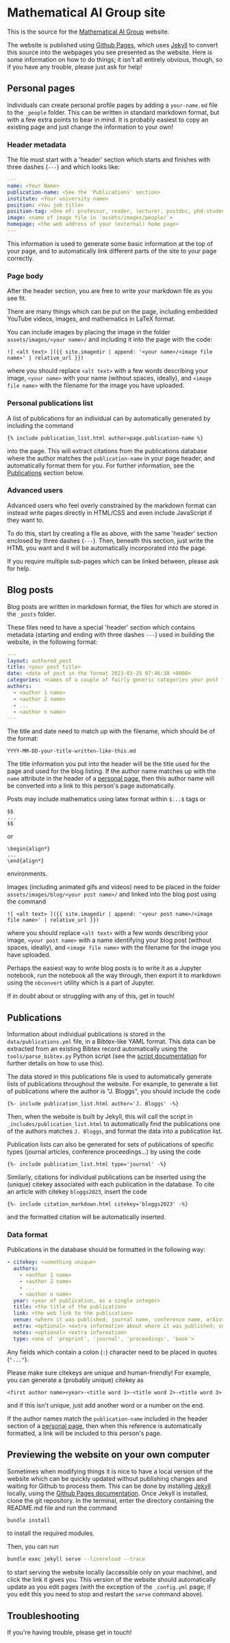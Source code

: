 # Mathematical AI Group site

This is the source for the [Mathematical AI Group](https://mathematical-ai.org) website.

The website is published using [Github Pages](https://docs.github.com/en/pages), which uses [Jekyll](https://jekyllrb.com/) to convert this source into the webpages you see presented as the website.
Here is some information on how to do things; it isn't all entirely obvious, though, so if you have any trouble, please just ask for help!

## Personal pages

Individuals can create personal profile pages by adding a `your-name.md` file to the `_people` folder. This can be written in standard markdown format, but with a few extra points to bear in mind. It is probably easiest to copy an existing page and just change the information to your own!

### Header metadata
The file must start with a 'header' section which starts and finishes with three dashes (`---`) and which looks like:
```yaml
---
name: <Your Name>
publication-name: <See the 'Publications' section>
institute: <Your university name>
position: <You job title>
position-tag: <One of: professor, reader, lecturer, postdoc, phd-student, other>
image: <name of image file in `assets/images/people/`>
homepage: <the web address of your (external) home page>
---
```
This information is used to generate some basic information at the top of your page, and to automatically link different parts of the site to your page correctly.

### Page body

After the header section, you are free to write your markdown file as you see fit. 

There are many things which can be put on the page, including embedded YouTube videos, images, and mathematics in LaTeX format.

You can include images by placing the image in the folder `assets/images/<your name>/` and including it into the page with the code:
```
![ <alt text> ]({{ site.imagedir | append: '<your name>/<image file name>' | relative_url }})
```
where you should replace `<alt text>` with a few words describing your image, `<your name>` with your name (without spaces, ideally), and `<image file name>` with the filename for the image you have uploaded.


### Personal publications list

A list of publications for an individual can by automatically generated by including the command
```
{% include publication_list.html author=page.publication-name %}
```
into the page.
This will extract citations from the publications database where the author matches the `publication-name` in your page header, and automatically format them for you.
For further information, see the [Publications](#publications) section below.


### Advanced users
Advanced users who feel overly constrained by the markdown format can instead write pages directly in HTML/CSS and even include JavaScript if they want to. 

To do this, start by creating a file as above, with the same 'header' section enclosed by three dashes (`---`).
Then, beneath this section, just write the HTML you want and it will be automatically incorporated into the page.

If you require multiple sub-pages which can be linked between, please ask for help.


## Blog posts

Blog posts are written in markdown format, the files for which are stored in the `_posts` folder.

These files need to have a special 'header' section which contains metadata (starting and ending with three dashes `---`) used in building the website, in the following format:
```yaml
---
layout: authored_post
title: <your post title>
date: <date of post in the format 2023-03-25 07:46:38 +0000>
categories: <names of a couple of fairly generic categories your post falls into>
authors:
  - <author 1 name>
  - <author 2 name>
  - ...
  - <author n name>
---
```
The title and date need to match up with the filename, which should be of the format:
```
YYYY-MM-DD-your-title-written-like-this.md
```
The title information you put into the header will be the title used for the page and used for the blog listing.
If the author name matches up with the `name` attribute in the header of a [personal page](#personal-pages), then this author name will be converted into a link to this person's page automatically.



Posts may include mathematics using latex format within `$...$` tags or 
```
$$
...
$$
```
or
```
\begin{align*}
...
\end{align*}
```
environments.

Images (including animated gifs and videos) need to be placed in the folder `assets/images/blog/<your post name>/` and linked into the blog post using the command
```
![ <alt text> ]({{ site.imagedir | append: '<your post name>/<image file name>' | relative_url }})
```
where you should replace `<alt text>` with a few words describing your image, `<your post name>` with a name identifying your blog post (without spaces, ideally), and `<image file name>` with the filename for the image you have uploaded.

Perhaps the easiest way to write blog posts is to write it as a Jupyter notebook, run the notebook all the way through, then export it to markdown using the `nbconvert` utility which is a part of Jupyter.

If in doubt about or struggling with any of this, get in touch!


## Publications

Information about individual publications is stored in the `data/publications.yml` file, in a Bibtex-like YAML format. This data can be extracted from an existing Bibtex record automatically using the `tools/parse_bibtex.py` Python script (see the [script documentation](tools/README.md) for further details on how to use this).

The data stored in this publications file is used to automatically generate lists of publications throughout the website. For example, to generate a list of publications where the author is "J. Bloggs", you should include the code
```liquid
{%- include publication_list.html author='J. Bloggs' -%}
```
Then, when the website is built by Jekyll, this will call the script in `_includes/publication_list.html` to automatically find the publications one of the authors matches `J. Bloggs`, and format the data into a publication list.

Publication lists can also be generated for sets of publications of specific types (journal articles, conference proceedings...) by using the code
```
{%- include publication_list.html type='journal' -%}
```

Similarly, citations for individual publications can be inserted using the (unique) citekey associated with each publication in the database.
To cite an article with citekey `bloggs2023`, insert the code
```liquid
{%- include citation_markdown.html citekey='bloggs2023' -%}
```
and the formatted citation will be automatically inserted.

### Data format
Publications in the database should be formatted in the following way:
```YAML
- citekey: <something unique>
  authors:
    - <author 1 name>
    - <author 2 name>
    - ...
    - <author n name>
  year: <year of publication, as a single integer>
  title: <the title of the publication>
  link: <the web link to the publication>
  venue: <where it was published; journal name, conference name, arXiv>
  extra: <optional> <extra information about where it was published; volume(issue), pages; arXiv identifier; ...>
  notes: <optional> <extra information>
  type: <one of 'preprint', 'journal', 'proceedings', 'book'>
```
Any fields which contain a colon (`:`) character need to be placed in quotes (`"..."`).

Please make sure citekeys are unique and human-friendly! For example, you can generate a (probably unique) citekey as
```
<first author name><year>-<title word 1>-<title word 2>-<title word 3>
```
and if this isn't unique, just add another word or a number on the end.

If the author names match the `publication-name` included in the header section of a [personal page](#personal-pages), then when this reference is automatically formatted, a link will be included to this person's page.


## Previewing the website on your own computer

Sometimes when modifying things it is nice to have a local version of the website which can be quickly updated without publishing changes and waiting for Github to process them.
This can be done by installing [Jekyll](https://jekyllrb.com/) locally, using the [Github Pages documentation](https://docs.github.com/en/pages/setting-up-a-github-pages-site-with-jekyll/testing-your-github-pages-site-locally-with-jekyll).
Once Jekyll is installed, clone the git repository.
In the terminal, enter the directory containing the README.md file and run the command
```bash
bundle install
```
to install the required modules.

Then, you can run
```bash
bundle exec jekyll serve --livereload --trace
```
to start serving the website locally (accessible only on your machine), and click the link it gives you.
This version of the website should automatically update as you edit pages (with the exception of the `_config.yml` page; if you edit this you need to stop and restart the `serve` command above).

## Troubleshooting

If you're having trouble, please get in touch!


